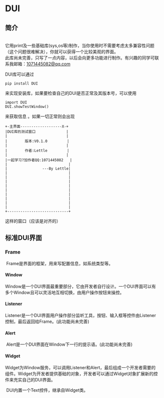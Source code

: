 # DUI
## 简介

<br>它用print及一些基础库(sys,os等)制作，当你使用时不需要考虑太多兼容性问题（这个问题很难解决），你就可以获得一个比较美观的界面。
<br>此库尚未完善，只写了一点内容，以后会向更多功能进行制作。有兴趣的同学可联系我邮箱：1071445082@qq.com
<br>

DUI库可以通过

```
pip install DUI
```

 来实现安装库，如果要检查自己的DUI是否正常及其版本号，可以使用

```
import DUI
DUI.showTestWindow()
```

来获取信息 。如果一切正常则会出现

```
+-主界面-------------------X-+
|DUI库的测试窗口              |
|                           |
|        版本:V0.1.0         |
|                           |
|        作者:Lettle         |
|                           |
|一起学习?加作者QQ:1071445082   |
|                            |
|                ---By Lettle|
|                            |
|                            |
|                            |
|                            |
|                            |
|                            |
|                            |
|                            |
|                            |
+----------------------------+
```

这样的窗口（应该是对齐的）

## 标准DUI界面

### Frame

​	Frame是界面的框架，用来写配置信息，如系统类型等。

#### Window

​	Window是一个DUI界面最重要部分，它由开发者自行设计。一个DUI界面可以有多个Window且可以灵活地互相切换，由用户操作按钮来操控。

#### Listener

​	Listener是一个DUI界面用户操作部分监听工具，按钮、输入框等控件由Listener控制，最后返回给Frame。(此功能尚未完善)

#### Alert

​	Alert是一个DUI界面在Window下一行的提示语。(此功能尚未完善)

#### Widget

​	Widget为Window服务，可以调用Listener和Alert，最后组成一个开发者需要的组件。Widget为开发者提供基础的对象，开发者可以通过Widget对象扩展新的控件来充实自己的DUI界面。

​	DUI内置一个Text控件，继承自Widget类。